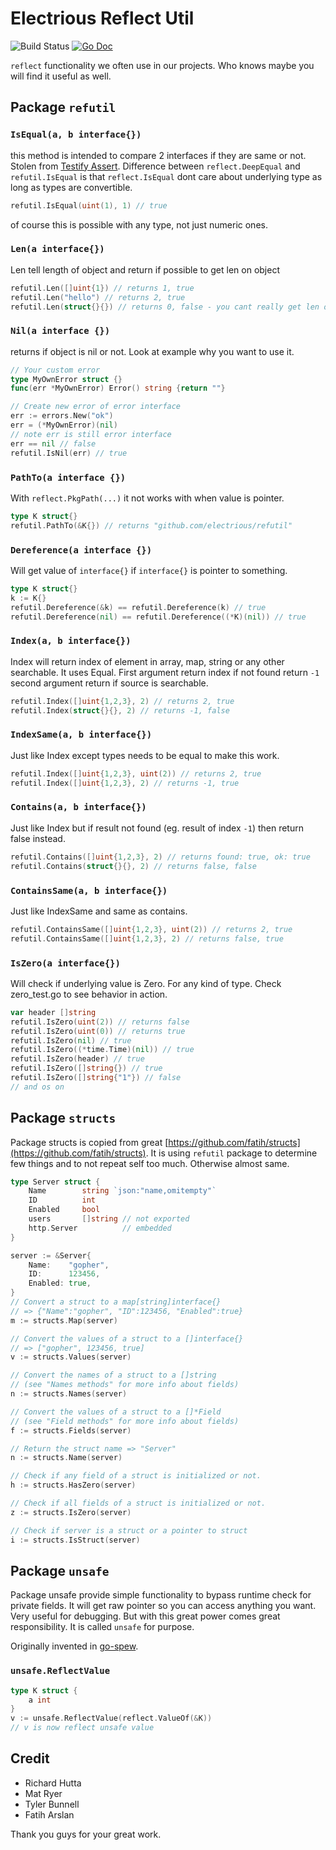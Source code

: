 # Electrious Reflect Util


![Build Status](https://img.shields.io/circleci/token/f25b550e8746acfe0d4f91ac8cfe857f1974f747/project/github/electrious/refutil/master.svg)
[![Go Doc](https://godoc.org/github.com/electrious/refutil?status.svg)](http://godoc.org/github.com/electrious/refutil)

`reflect` functionality we often use in our projects.
Who knows maybe you will find it useful as well.

## Package `refutil`

### `IsEqual(a, b interface{})`

this method is intended to compare 2 interfaces if they are same or not.
Stolen from [Testify Assert](https://github.com/stretchr/testify/tree/master/assert).
Difference between `reflect.DeepEqual` and `refutil.IsEqual` is that `reflect.IsEqual`
dont care about underlying type as long as types are convertible.

```go
refutil.IsEqual(uint(1), 1) // true
```

of course this is possible with any type, not just numeric ones.

### `Len(a interface{})`

Len tell length of object and return if possible to get len on object

```go
refutil.Len([]uint{1}) // returns 1, true
refutil.Len("hello") // returns 2, true
refutil.Len(struct{}{}) // returns 0, false - you cant really get len of struct
```

### `Nil(a interface {})`

returns if object is nil or not. Look at example why you want to use it.

```go
// Your custom error
type MyOwnError struct {}
func(err *MyOwnError) Error() string {return ""}

// Create new error of error interface
err := errors.New("ok")
err = (*MyOwnError)(nil)
// note err is still error interface
err == nil // false
refutil.IsNil(err) // true
```

### `PathTo(a interface {})`

With `reflect.PkgPath(...)` it not works with when value is pointer.

```go
type K struct{}
refutil.PathTo(&K{}) // returns "github.com/electrious/refutil"
```

### `Dereference(a interface {})`

Will get value of `interface{}` if `interface{}` is pointer to something.

```go
type K struct{}
k := K{}
refutil.Dereference(&k) == refutil.Dereference(k) // true
refutil.Dereference(nil) == refutil.Dereference((*K)(nil)) // true
```

### `Index(a, b interface{})`

Index will return index of element in array, map, string or any other searchable.
It uses Equal. First argument return index if not found return `-1` second argument
return if source is searchable.

```go
refutil.Index([]uint{1,2,3}, 2) // returns 2, true
refutil.Index(struct{}{}, 2) // returns -1, false
```

### `IndexSame(a, b interface{})`

Just like Index except types needs to be equal to make this work.

```go
refutil.Index([]uint{1,2,3}, uint(2)) // returns 2, true
refutil.Index([]uint{1,2,3}, 2) // returns -1, true
```

### `Contains(a, b interface{})`

Just like Index but if result not found (eg. result of index `-1`) then return false instead.

```go
refutil.Contains([]uint{1,2,3}, 2) // returns found: true, ok: true
refutil.Contains(struct{}{}, 2) // returns false, false
```

### `ContainsSame(a, b interface{})`

Just like IndexSame and same as contains.

```go
refutil.ContainsSame([]uint{1,2,3}, uint(2)) // returns 2, true
refutil.ContainsSame([]uint{1,2,3}, 2) // returns false, true
```


### `IsZero(a interface{})`

Will check if underlying value is Zero. For any kind of type. Check zero_test.go to see
behavior in action.

```go
var header []string
refutil.IsZero(uint(2)) // returns false
refutil.IsZero(uint(0)) // returns true
refutil.IsZero(nil) // true
refutil.IsZero((*time.Time)(nil)) // true
refutil.IsZero(header) // true
refutil.IsZero([]string{}) // true
refutil.IsZero([]string{"1"}) // false
// and os on
```

## Package `structs`

Package structs is copied from great [https://github.com/fatih/structs](https://github.com/fatih/structs).
It is using `refutil` package to determine few things and to not repeat self too much.
Otherwise almost same.

```go
type Server struct {
	Name        string `json:"name,omitempty"`
	ID          int
	Enabled     bool
	users       []string // not exported
	http.Server          // embedded
}

server := &Server{
	Name:    "gopher",
	ID:      123456,
	Enabled: true,
}
// Convert a struct to a map[string]interface{}
// => {"Name":"gopher", "ID":123456, "Enabled":true}
m := structs.Map(server)

// Convert the values of a struct to a []interface{}
// => ["gopher", 123456, true]
v := structs.Values(server)

// Convert the names of a struct to a []string
// (see "Names methods" for more info about fields)
n := structs.Names(server)

// Convert the values of a struct to a []*Field
// (see "Field methods" for more info about fields)
f := structs.Fields(server)

// Return the struct name => "Server"
n := structs.Name(server)

// Check if any field of a struct is initialized or not.
h := structs.HasZero(server)

// Check if all fields of a struct is initialized or not.
z := structs.IsZero(server)

// Check if server is a struct or a pointer to struct
i := structs.IsStruct(server)
```


## Package `unsafe`

Package unsafe provide simple functionality to bypass runtime check for private fields.
It will get raw pointer so you can access anything you want.
Very useful for debugging. But with this great power comes great responsibility.
It is called `unsafe` for purpose.

Originally invented in [go-spew](https://github.com/davecgh/go-spew).

### `unsafe.ReflectValue`

```go
type K struct {
    a int
}
v := unsafe.ReflectValue(reflect.ValueOf(&K))
// v is now reflect unsafe value
```

## Credit

- Richard Hutta
- Mat Ryer
- Tyler Bunnell
- Fatih Arslan

Thank you guys for your great work.
